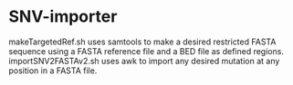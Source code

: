# SNV-importer
makeTargetedRef.sh uses samtools to make a desired restricted FASTA sequence using a FASTA reference file and a BED file as defined regions.
importSNV2FASTAv2.sh uses awk to import any desired mutation at any position in a FASTA file.
